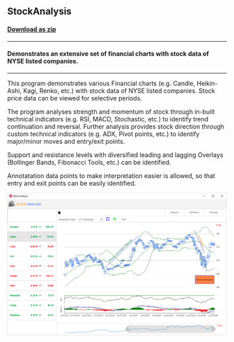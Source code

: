 ## StockAnalysis
#### [Download as zip](https://grapecity.github.io/DownGit/#/home?url=https://github.com/GrapeCity/ComponentOne-WinForms-Samples/tree/master/NetFramework\FlexChart\CS\StockAnalysis\StockAnalysis)
____
#### Demonstrates an extensive set of financial charts with stock data of NYSE listed companies.
____
This program demonstrates various Financial charts (e.g. Candle, Heikin-Ashi, Kagi, Renko, etc.) with stock data of NYSE listed companies.
Stock price data can be viewed for selective periods.

The program analyses strength and momentum of stock through in-built technical indicators (e.g. RSI, MACD, Stochastic, etc.) to identify trend continuation and reversal.
Further analysis provides stock direction through custom technical indicators (e.g. ADX, Pivot points, etc.) to identify major/minor moves and entry/exit points.

Support and resistance levels with diversified leading and lagging Overlays (Bollinger Bands, Fibonacci Tools, etc.) can be identified.

Annotatation data points to make interpretation easier is allowed, so that entry and exit points can be easily identified.

![screenshot](screenshot.PNG)
